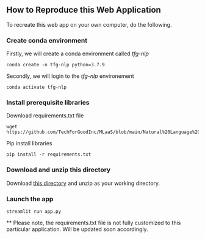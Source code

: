 ## How to Reproduce this Web Application

To recreate this web app on your own computer, do the following.

### Create conda environment
Firstly, we will create a conda environment called *tfg-nlp*
```
conda create -n tfg-nlp python=3.7.9
```
Secondly, we will login to the *tfg-nlp* environement
```
conda activate tfg-nlp
```
### Install prerequisite libraries

Download requirements.txt file

```
wget https://github.com/TechForGoodInc/MLaaS/blob/main/Natural%20Language%20Processing/Streamlit/requirements.txt
```

Pip install libraries
```
pip install -r requirements.txt
```

### Download and unzip this directory

Download [this directory](https://github.com/TechForGoodInc/MLaaS/tree/main/Natural%20Language%20Processing/Streamlit) and unzip as your working directory.

###  Launch the app

```
streamlit run app.py
```

** Please note, the requirements.txt file is not fully customized to this particular application. Will be updated soon accordingly.
